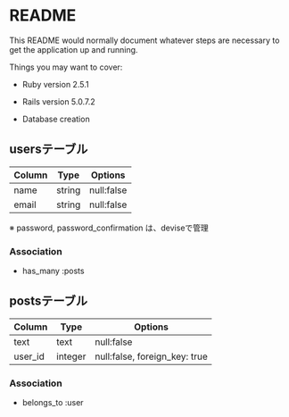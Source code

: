 # README

This README would normally document whatever steps are necessary to get the
application up and running.

Things you may want to cover:

* Ruby version
2.5.1

* Rails version
5.0.7.2

* Database creation

## usersテーブル

|Column|Type|Options|
|------|----|-------|
|name|string|null:false|
|email|string|null:false|

※ password, password_confirmation は、deviseで管理

### Association
- has_many :posts


## postsテーブル

|Column|Type|Options|
|------|----|-------|
|text|text|null:false|
|user_id|integer|null:false, foreign_key: true|

### Association
- belongs_to :user



